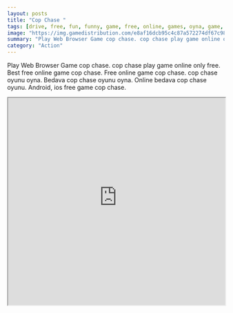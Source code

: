 ```yaml
---
layout: posts
title: "Cop Chase "
tags: [drive, free, fun, funny, game, free, online, games, oyna, game, free, games, play, play, games]
image: "https://img.gamedistribution.com/e8af16dcb95c4c87a572274df67c986a-512x384.jpeg"
summary: "Play Web Browser Game cop chase. cop chase play game online only free. Best free online game cop chase. Free online game cop chase. cop chase oyunu oyna. Bedava cop chase oyunu oyna. Online bedava cop chase oyunu. Android, ios free game cop chase."
category: "Action"
---
```


Play Web Browser Game cop chase. cop chase play game online only free. Best free online game cop chase. Free online game cop chase. cop chase oyunu oyna. Bedava cop chase oyunu oyna. Online bedava cop chase oyunu. Android, ios free game cop chase.

<iframe width="100%" height="480px;" src="https://html5.gamedistribution.com/e8af16dcb95c4c87a572274df67c986a/"></iframe>